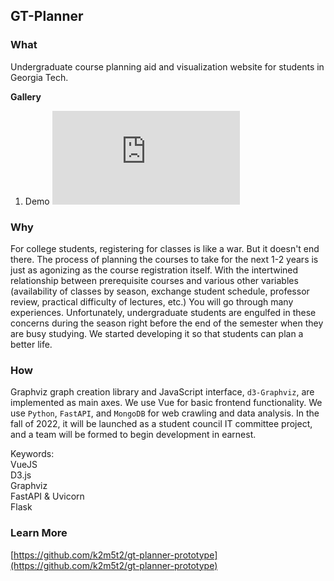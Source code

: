 ## GT-Planner

### What

Undergraduate course planning aid and visualization website for students in Georgia Tech.

**Gallery**

1. Demo
    <iframe class="w-full aspect-video rounded-xl shadow-xl" src="https://www.youtube.com/embed/sUs1p9UC82c?rel=0&color=white" title="Live Braille (Real-Time Text Detection & Braille Translation) Demo #1" color="white" frameborder="0" allow="autoplay; clipboard-write; encrypted-media;" allowfullscreen></iframe>
    

### Why

For college students, registering for classes is like a war. But it doesn't end there. The process of planning the courses to take for the next 1-2 years is just as agonizing as the course registration itself. With the intertwined relationship between prerequisite courses and various other variables (availability of classes by season, exchange student schedule, professor review, practical difficulty of lectures, etc.) You will go through many experiences. Unfortunately, undergraduate students are engulfed in these concerns during the season right before the end of the semester when they are busy studying. We started developing it so that students can plan a better life.

### How

Graphviz graph creation library and JavaScript interface, `d3-Graphviz`, are implemented as main axes. We use Vue for basic frontend functionality. We use `Python`, `FastAPI`, and `MongoDB` for web crawling and data analysis. In the fall of 2022, it will be launched as a student council IT committee project, and a team will be formed to begin development in earnest.

<aside>
<div class="font-semibold leading-10">Keywords:
  <div class="ml-4 text-xs inline-flex items-center font-bold leading-sm px-3 py-1 bg-white rounded-full border">VueJS</div>
  <div class="ml-4 text-xs inline-flex items-center font-bold leading-sm px-3 py-1 bg-white rounded-full border">D3.js</div>
  <div class="ml-4 text-xs inline-flex items-center font-bold leading-sm px-3 py-1 bg-white rounded-full border">Graphviz</div>
  <div class="ml-4 text-xs inline-flex items-center font-bold leading-sm px-3 py-1 bg-white rounded-full border">FastAPI & Uvicorn</div>
  <div class="ml-4 text-xs inline-flex items-center font-bold leading-sm px-3 py-1 bg-white rounded-full border">Flask</div>
</div>
</aside>

### Learn More

[https://github.com/k2m5t2/gt-planner-prototype](https://github.com/k2m5t2/gt-planner-prototype)